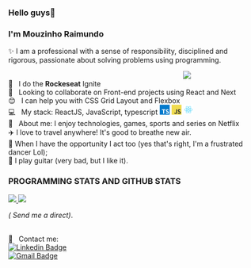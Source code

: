 

### Hello guys👋

### I'm Mouzinho Raimundo

✨ I am a professional with a sense of responsibility, disciplined and rigorous, passionate about solving problems using programming.

<img width="30%" align="right" src="https://i.pinimg.com/originals/0e/8b/ba/0e8bba3b043d49c8064324bedd01997f.gif">  

<br/>:rocket:  &nbsp; I do the **Rockeseat** Ignite
<br/> :purple_heart: &nbsp; Looking to collaborate on Front-end projects using React and Next
<br/> :blush: &nbsp; I can help you with CSS Grid Layout and Flexbox
<br/> :computer: &nbsp; My stack: ReactJS, JavaScript, typescript
<code><img height="20" title="TypeScript" src="https://raw.githubusercontent.com/github/explore/80688e429a7d4ef2fca1e82350fe8e3517d3494d/topics/typescript/typescript.png"></code>
<code><img height="20" title="JavaScript" src="https://raw.githubusercontent.com/github/explore/80688e429a7d4ef2fca1e82350fe8e3517d3494d/topics/javascript/javascript.png"></code>
<code><img height="20" title="React" src="https://raw.githubusercontent.com/github/explore/80688e429a7d4ef2fca1e82350fe8e3517d3494d/topics/react/react.png"></code>
<br/> 💬  &nbsp; About me: I enjoy technologies, games, sports and series on Netflix
<br/>:airplane: I love to travel anywhere! It's good to breathe new air.
<br/>:art: When I have the opportunity I act too (yes that's right, I'm a frustrated dancer Lol);
<br/>:guitar: I play guitar (very bad, but I like it).




### PROGRAMMING STATS AND GITHUB STATS



<p align="justify" style="marginTop: 20px">
  <a href="https://github.com/Mraimundo/github-readme-stats">
    <img
      height="200"
      src="https://github-readme-stats.vercel.app/api?username=Mraimundo&count_private=true&show_icons=true&custom_title=Github%20Status&show=issues&theme=radical"
    />
  </a>
   <a href="https://github.com/Mraimundo/github-readme-stats">
    <img
      height="200"
      src="https://github-readme-stats.vercel.app/api/top-langs/?username=Mraimundo&layout=compact&theme=radical" />
  </a>  
</p>


<i> ( Send me a direct)</i>.

<br/> :email: &nbsp; Contact me:
<br/> [![Linkedin Badge](https://img.shields.io/badge/-MouzinhoRaimundo-blue?style=flat-square&logo=Linkedin&logoColor=white&link=https://www.linkedin.com/in/mouzinho-feliz-raimundo-1a220b166/)](https://www.linkedin.com/in/mouzinho-feliz-raimundo-1a220b166/) <br/> [![Gmail Badge](https://img.shields.io/badge/-mdumundo18@gmail.com-c14438?style=flat-square&logo=Gmail&logoColor=white&link=mailto:mdumundo18@gmail.com)](mailto:mdumundo18@gmail.com)

<!--
**Mraimundo/Mraimundo** is a ✨ _special_ ✨ repository because its `README.md` (this file) appears on your GitHub profile.


